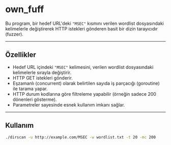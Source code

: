 # own_fuff

Bu program, bir hedef URL'deki `"MSEC"` kısmını verilen wordlist dosyasındaki kelimelerle değiştirerek HTTP istekleri gönderen basit bir dizin tarayıcıdır (fuzzer).

---

## Özellikler

- Hedef URL içindeki `"MSEC"` kelimesini, verilen wordlist dosyasındaki kelimelerle sırayla değiştirir.
- HTTP GET istekleri gönderir.
- Eşzamanlı (concurrent) olarak belirtilen sayıda iş parçacığı (goroutine) ile tarama yapar.
- HTTP durum kodlarına göre filtreleme yapabilir (örneğin sadece 200 dönenleri gösterme).
- Parametreler sayesinde esnek kullanım imkanı sağlar.

---

## Kullanım

```bash
./dirscan -u http://example.com/MSEC -w wordlist.txt -t 20 -mc 200


